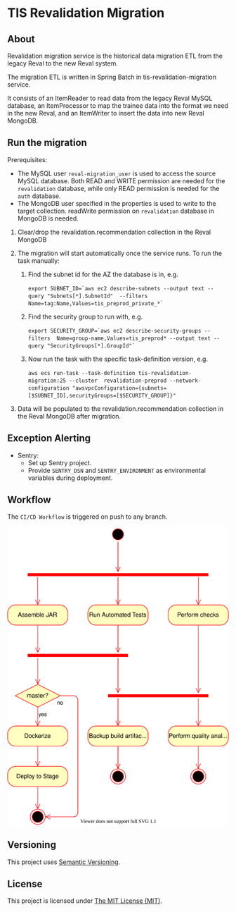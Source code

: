 # TIS Revalidation Migration

## About
Revalidation migration service is the historical data migration ETL from the legacy Reval 
to the new Reval system.

The migration ETL is written in Spring Batch in tis-revalidation-migration service. 

It consists of an ItemReader to read data from the legacy Reval MySQL database, an
ItemProcessor to map the trainee data into the format we need in the new Reval, and an
ItemWriter to insert the data into new Reval MongoDB.

## Run the migration
Prerequisites:

- The MySQL user `reval-migration_user` is used to access the source MySQL database.
    Both READ and WRITE permission are needed for the `revalidation` database, while only READ 
    permission is needed for the `auth` database.
- The MongoDB user specified in the properties is used to write to the target collection. 
    readWrite permission on `revalidation` database in MongoDB is needed.

1. Clear/drop the revalidation.recommendation collection in the Reval MongoDB
2. The migration will start automatically once the service runs.  To run the task manually:
    1. Find the subnet id for the AZ the database is in, e.g.

        ``export SUBNET_ID=`aws ec2 describe-subnets --output text --query "Subnets[*].SubnetId" 
        --filters Name=tag:Name,Values=tis_preprod_private_*` ``

    2. Find the security group to run with, e.g.

        ``export SECURITY_GROUP=`aws ec2 describe-security-groups --filters 
        Name=group-name,Values=tis_preprod* --output text --query "SecurityGroups[*].GroupId"` ``

    3. Now run the task with the specific task-definition version, e.g.

        `aws ecs run-task --task-definition tis-revalidation-migration:25 --cluster 
        revalidation-preprod --network-configuration
        "awsvpcConfiguration={subnets=[$SUBNET_ID],securityGroups=[$SECURITY_GROUP]}"`

3. Data will be populated to the revalidation.recommendation collection in the Reval MongoDB after migration.

## Exception Alerting
 - Sentry:
    - Set up Sentry project.
    - Provide `SENTRY_DSN` and `SENTRY_ENVIRONMENT` as environmental variables
   during deployment.

## Workflow
The `CI/CD Workflow` is triggered on push to any branch.

![CI/CD workflow](.github/workflows/ci-cd-workflow.svg "CI/CD Workflow")

## Versioning
This project uses [Semantic Versioning](semver.org).

## License
This project is licensed under [The MIT License (MIT)](LICENSE).
